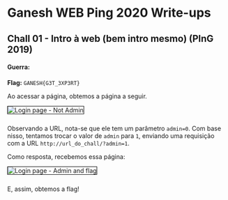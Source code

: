 # Ganesh WEB Ping 2020 Write-ups

## Chall 01 - Intro à web (bem intro mesmo) (PInG 2019)
#### Guerra:
**Flag:** `GANESH{G3T_3XP3RT}`

Ao acessar a página, obtemos a página a seguir.

<img style='border: 1px solid black; margin: 0 0 10px' src='https://i.imgur.com/V9QRBM1.png' alt='Login page - Not Admin' />

Observando a URL, nota-se que ele tem um parâmetro `admin=0`. Com base nisso, tentamos trocar o valor de `admin` para `1`, enviando uma requisição com a URL `http://url_do_chall/?admin=1`.

Como resposta, recebemos essa página:

<img style='border: 1px solid black; margin: 0 0 10px' src='https://i.imgur.com/F9VVh4v.png' alt='Login page - Admin and flag' />

E, assim, obtemos a flag!